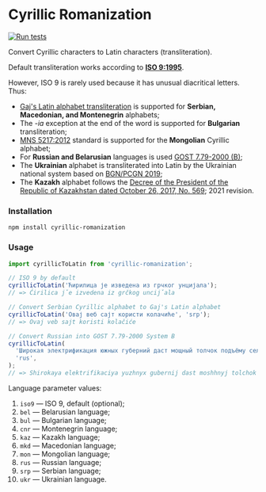 # Cyrillic Romanization

[![Run tests](https://github.com/adequatica/cyrillic-romanization/actions/workflows/run-tests.yaml/badge.svg?branch=main)](https://github.com/adequatica/cyrillic-romanization/actions/workflows/run-tests.yaml)

Convert Cyrillic characters to Latin characters (transliteration).

Default transliteration works according to **[ISO 9:1995](https://en.wikipedia.org/wiki/ISO_9)**.

However, ISO 9 is rarely used because it has unusual diacritical letters. Thus:

- [Gaj's Latin alphabet transliteration](https://en.wikipedia.org/wiki/Gaj%27s_Latin_alphabet) is supported for **Serbian, Macedonian, and Montenegrin** alphabets;
- The _-ia_ exception at the end of the word is supported for **Bulgarian** transliteration;
- [MNS 5217:2012](https://fr.wikipedia.org/wiki/MNS_5217:2012) standard is supported for the **Mongolian** Cyrillic alphabet;
- For **Russian and Belarusian** languages is used [GOST 7.79-2000 (B)](https://en.wikipedia.org/wiki/GOST_7.79-2000);
- The **Ukrainian** alphabet is transliterated into Latin by the Ukrainian national system based on [BGN/PCGN 2019](https://en.wikipedia.org/wiki/BGN/PCGN_romanization);
- The **Kazakh** alphabet follows the [Decree of the President of the Republic of Kazakhstan dated October 26, 2017, No. 569](https://academy-gp.kz/?p=9661&lang=en); 2021 revision.

### Installation

```
npm install cyrillic-romanization
```

### Usage

```javascript
import cyrillicToLatin from 'cyrillic-romanization';

// ISO 9 by default
cyrillicToLatin('Ћирилица је изведена из грчког унцијала');
// => Ćirilica ǰe izvedena iz grčkog unciǰala

// Convert Serbian Cyrillic alphabet to Gaj's Latin alphabet
cyrillicToLatin('Овај веб сајт користи колачиће', 'srp');
// => Ovaj veb sajt koristi kolačiće

// Convert Russian into GOST 7.79-2000 System B
cyrillicToLatin(
  'Широкая электрификация южных губерний даст мощный толчок подъёму сельского хозяйства',
  'rus',
);
// => Shirokaya elektrifikaciya yuzhnyx gubernij dast moshhnyj tolchok podʺyomu selʹskogo xozyajstva
```

Language parameter values:

1. `iso9` — ISO 9, default (optional);
2. `bel` — Belarusian language;
3. `bul` — Bulgarian language;
4. `cnr` — Montenegrin language;
5. `kaz` — Kazakh language;
6. `mkd` — Macedonian language;
7. `mon` — Mongolian language;
8. `rus` — Russian language;
9. `srp` — Serbian language;
10. `ukr` — Ukrainian language.
